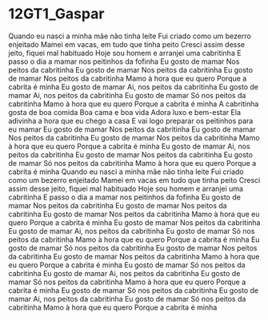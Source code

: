 # 12GT1_Gaspar
Quando eu nasci a minha mãe não tinha leite
Fui criado como um bezerro enjeitado
Mamei em vacas, em tudo que tinha peito
Cresci assim desse jeito, fiquei mal habituado
Hoje sou homem e arranjei uma cabritinha
E passo o dia a mamar nos peitinhos da fofinha
Eu gosto de mamar
Nos peitos da cabritinha
Eu gosto de mamar
Nos peitos da cabritinha
Eu gosto de mamar
Nos peitos da cabritinha
Mamo à hora que eu quero
Porque a cabrita é minha
Eu gosto de mamar
Ai, nos peitos da cabritinha
Eu gosto de mamar
Ai, nos peitos da cabritinha
Eu gosto de mamar
Só nos peitos da cabritinha
Mamo à hora que eu quero
Porque a cabrita é minha
A cabritinha gosta de boa comida
Boa cama e boa vida
Adora luxo e bem-estar
Ela adivinha a hora que eu chego a casa
E vai logo preparar os peitinhos para eu mamar
Eu gosto de mamar
Nos peitos da cabritinha
Eu gosto de mamar
Nos peitos da cabritinha
Eu gosto de mamar
Nos peitos da cabritinha
Mamo à hora que eu quero
Porque a cabrita é minha
Eu gosto de mamar
Ai, nos peitos da cabritinha
Eu gosto de mamar
Nos peitos da cabritinha
Eu gosto de mamar
Só nos peitos da cabritinha
Mamo à hora que eu quero
Porque a cabrita é minha
Quando eu nasci a minha mãe não tinha leite
Fui criado como um bezerro enjeitado
Mamei em vacas em tudo que tinha peito
Cresci assim desse jeito, fiquei mal habituado
Hoje sou homem e arranjei uma cabritinha
E passo o dia a mamar nos peitinhos da fofinha
Eu gosto de mamar
Nos peitos da cabritinha
Eu gosto de mamar
Nos peitos da cabritinha
Eu gosto de mamar
Nos peitos da cabritinha
Mamo à hora que eu quero
Porque a cabrita é minha
Eu gosto de mamar
Nos peitos da cabritinha
Eu gosto de mamar
Ai, nos peitos da cabritinha
Eu gosto de mamar
Só nos peitos da cabritinha
Mamo à hora que eu quero
Porque a cabrita é minha
Eu gosto de mamar
Só nos peitos da cabritinha
Eu gosto de mamar
Nos peitos da cabritinha
Eu gosto de mamar
Nos peitos da cabritinha
Mamo à hora que eu quero
Porque a cabrita é minha
Eu gosto de mamar
Só nos peitos da cabritinha
Eu gosto de mamar
Ai, nos peitos da cabritinha
Eu gosto de mamar
Só nos peitos da cabritinha
Mamo à hora que eu quero
Porque a cabrita é minha
Eu gosto de mamar
Só nos peitos da cabritinha
Eu gosto de mamar
Ai, nos peitos da cabritinha
Eu gosto de mamar
Só nos peitos da cabritinha
Mamo à hora que eu quero
Porque a cabrita é minha
